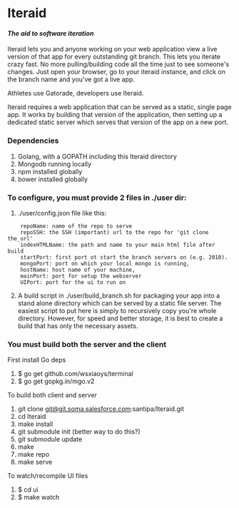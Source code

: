 # Iteraid
#### *The aid to software iteration*

Iteraid lets you and anyone working on your web application view a live version of that app for every outstanding git branch.  This lets you iterate crazy fast.  No more pulling/building code all the time just to see someone's changes. Just open your browser, go to your iteraid instance, and click on the branch name and you've got a live app.  

Athletes use Gatorade, developers use Iteraid.


Iteraid requires a web application that can be served as a static, single page app.  It works by building that version of the application, then setting up a dedicated static server which serves that version of the app on a new port.

### Dependencies
1. Golang, with a GOPATH including this Iteraid directory
2. Mongodb running locally
3. npm installed globally
4. bower installed globally

### To configure, you must provide 2 files in ./user dir:

1. ./user/config.json file like this:

```
	repoName: name of the repo to serve
	repoSSH: the SSH (important) url to the repo for 'git clone the_url'
	indexHTMLName: the path and name to your main html file after build
	startPort: first port ot start the branch servers on (e.g. 2010).
	mongoPort: port on which your local mongo is running,
	hostName: host name of your machine,
	mainPort: port for setup the webserver
    UIPort: port for the ui to run on
```

2.  A build script in ./user/build_branch.sh for packaging your app into a stand alone directory which can be served by a static file server.  The easiest script to put here is simply to recursively copy you're whole directory.  However, for speed and better storage, it is best to create a build that has only the necessary assets.


### You must build both the server and the client

First install Go deps
  1. $ go get github.com/wsxiaoys/terminal
  2. $ go get gopkg.in/mgo.v2


To build both client and server
  1. git clone git@git.soma.salesforce.com:santipa/Iteraid.git
  2. cd Iteraid
  3. make install
  4. git submodule init (better way to do this?)
  5. git submodule update
  6. make
  7. make repo
  8. make serve

To watch/recompile UI files
  1. $ cd ui
  2. $ make watch

